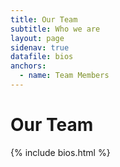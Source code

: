 ```yaml
---
title: Our Team
subtitle: Who we are
layout: page
sidenav: true
datafile: bios
anchors:
  - name: Team Members
---
```


# Our Team

{% include bios.html %}
